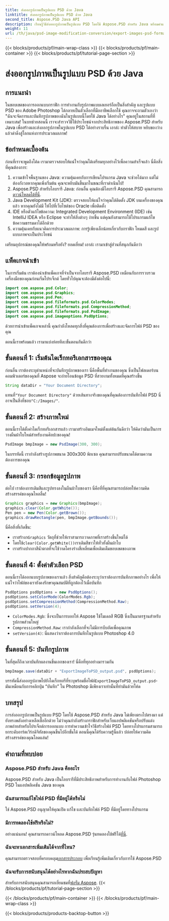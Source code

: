 ```yaml
---
title: ส่งออกรูปภาพเป็นรูปแบบ PSD ด้วย Java
linktitle: ส่งออกรูปภาพเป็นรูปแบบ PSD ด้วย Java
second_title: Aspose.PSD Java API
description: เรียนรู้วิธีส่งออกรูปภาพเป็นรูปแบบ PSD โดยใช้ Aspose.PSD สำหรับ Java พร้อมคำแนะนำง่ายๆ ทีละขั้นตอน เหมาะสำหรับนักพัฒนาและนักออกแบบกราฟิก
weight: 11
url: /th/java/psd-image-modification-conversion/export-images-psd-format/
---
```


{{< blocks/products/pf/main-wrap-class >}}
{{< blocks/products/pf/main-container >}}
{{< blocks/products/pf/tutorial-page-section >}}

# ส่งออกรูปภาพเป็นรูปแบบ PSD ด้วย Java

## การแนะนำ

ในขอบเขตของการออกแบบกราฟิก การทำงานกับรูปภาพแบบเลเยอร์ถือเป็นสิ่งสำคัญ และรูปแบบ PSD ของ Adobe Photoshop ได้กลายเป็นตัวเลือกที่มืออาชีพเลือกใช้ คุณอาจจะถามตัวเองว่า "ฉันจะจัดการและบันทึกรูปภาพของฉันในรูปแบบนี้โดยใช้ Java ได้อย่างไร" คุณอยู่ในสถานที่ที่เหมาะสม! ในบทช่วยสอนนี้ เราจะสำรวจวิธีใช้ประโยชน์จากประสิทธิภาพของ Aspose.PSD สำหรับ Java เพื่อสร้างและส่งออกรูปภาพในรูปแบบ PSD ได้อย่างราบรื่น เอาล่ะ ทำตัวให้สบาย หยิบของว่าง แล้วดำดิ่งสู่โลกแห่งการประมวลผลภาพ!

## ข้อกำหนดเบื้องต้น

ก่อนที่เราจะพูดถึงโค้ด เรามาตรวจสอบให้แน่ใจว่าคุณได้เตรียมทุกอย่างไว้เพื่อความสำเร็จแล้ว นี่คือสิ่งที่คุณต้องการ:

1. ความเข้าใจพื้นฐานของ Java: ความคุ้นเคยกับการเขียนโปรแกรม Java จะช่วยได้มาก แต่ไม่ต้องกังวลหากคุณเพิ่งเริ่มต้น คุณจะหยิบมันขึ้นมาในขณะที่เราดำเนินไป!
2.  Aspose.PSD สำหรับไลบรารี Java: ก่อนอื่น คุณต้องมีไลบรารี Aspose.PSD คุณสามารถ[ดาวน์โหลดได้ที่นี่](https://releases.aspose.com/psd/java/).
3. Java Development Kit (JDK): ตรวจสอบให้แน่ใจว่าคุณได้ติดตั้ง JDK บนเครื่องของคุณแล้ว หากคุณยังไม่มี ให้ไปที่เว็บไซต์ของ Oracle เพื่อติดตั้ง
4. IDE หรือตัวแก้ไขข้อความ: Integrated Development Environment (IDE) เช่น IntelliJ IDEA หรือ Eclipse จะทำให้สิ่งต่างๆ ง่ายขึ้น แต่คุณยังสามารถใช้โปรแกรมแก้ไขข้อความธรรมดาได้อีกด้วย
5. ความคุ้นเคยกับแนวคิดการประมวลผลภาพ: การรู้เพียงเล็กน้อยเกี่ยวกับกราฟิก โหมดสี และรูปแบบภาพจะเป็นประโยชน์

เตรียมอุปกรณ์ของคุณให้พร้อมหรือยัง? ยอดเยี่ยม! เอาล่ะ เรามาเข้าสู่ส่วนที่สนุกกันดีกว่า

## แพ็คเกจนำเข้า

ในการเริ่มต้น เราต้องนำเข้าแพ็คเกจที่จำเป็นจากไลบรารี Aspose.PSD เหมือนกับการรวบรวมเครื่องมือของคุณก่อนเริ่มโปรเจ็กต์ โดยทั่วไปคุณจะต้องมีดังต่อไปนี้:

```java
import com.aspose.psd.Color;
import com.aspose.psd.Graphics;
import com.aspose.psd.Pen;
import com.aspose.psd.fileformats.psd.ColorModes;
import com.aspose.psd.fileformats.psd.CompressionMethod;
import com.aspose.psd.fileformats.psd.PsdImage;
import com.aspose.psd.imageoptions.PsdOptions;
```

ด้วยการนำเข้าแพ็คเกจเหล่านี้ คุณกำลังโหลดทุกสิ่งที่คุณต้องการเพื่อสร้างและจัดการไฟล์ PSD ของคุณ

ตอนนี้เราพร้อมแล้ว เรามาแบ่งย่อยทีละขั้นตอนกันดีกว่า 

## ขั้นตอนที่ 1: เริ่มต้นไดเร็กทอรีเอกสารของคุณ

ก่อนอื่น เราต้องระบุตำแหน่งที่จะบันทึกรูปภาพของเรา นี่คือพื้นที่ทำงานของคุณ ซึ่งเป็นโฟลเดอร์บนคอมพิวเตอร์ของคุณที่ Aspose จะถ่ายโอนข้อมูล PSD ที่สวยงามทั้งหมดที่คุณสร้างขึ้น

```java
String dataDir = "Your Document Directory";
```
 แทนที่`"Your Document Directory"` ด้วยเส้นทางจริงของคุณที่คุณต้องการบันทึกไฟล์ PSD นี่อาจเป็นสิ่งที่ชอบ`"C:/Images/"`. 

## ขั้นตอนที่ 2: สร้างภาพใหม่

ตอนนี้เราได้ตั้งค่าไดเร็กทอรีเอกสารแล้ว เรามาสร้างอิมเมจใหม่ตั้งแต่ต้นกันดีกว่า ให้คิดว่ามันเป็นการวางผืนผ้าใบใหม่สำหรับงานศิลปะของคุณ!

```java
PsdImage bmpImage = new PsdImage(300, 300);
```
ในบรรทัดนี้ เรากำลังสร้างรูปภาพขนาด 300x300 พิกเซล คุณสามารถปรับขนาดได้ตามความต้องการของคุณ 

## ขั้นตอนที่ 3: กรอกข้อมูลรูปภาพ

ต่อไป เราต้องการเติมสีและรูปทรงลงในผืนผ้าใบของเรา นี่คือที่ที่คุณสามารถปล่อยให้ความคิดสร้างสรรค์ของคุณไหลลื่น!

```java
Graphics graphics = new Graphics(bmpImage);
graphics.clear(Color.getWhite());
Pen pen = new Pen(Color.getBrown());
graphics.drawRectangle(pen, bmpImage.getBounds());
```
นี่คือสิ่งที่เกิดขึ้น:
-  เราสร้างก`Graphics` วัตถุที่ช่วยให้เราสามารถวาดภาพที่เราสร้างขึ้นใหม่ได้
-  โดยใช้`clear(Color.getWhite())`เราเติมสีขาวให้ทั่วทั้งผืนผ้าใบ
- เราสร้างปากกาสีน้ำตาลที่จะใช้วาดโครงร่างสี่เหลี่ยมเพื่อเติมเต็มขอบเขตของภาพ

## ขั้นตอนที่ 4: ตั้งค่าตัวเลือก PSD

ตอนนี้เราได้ออกแบบรูปภาพของเราแล้ว สิ่งสำคัญคือต้องระบุว่าเราต้องการบันทึกภาพอย่างไร เพื่อให้แน่ใจว่าไฟล์ของเรายังคงรักษาคุณสมบัติที่ถูกต้องไว้เมื่อบันทึก

```java
PsdOptions psdOptions = new PsdOptions();
psdOptions.setColorMode(ColorModes.Rgb);
psdOptions.setCompressionMethod(CompressionMethod.Raw);
psdOptions.setVersion(4);
```
- `ColorModes.Rgb`: ซึ่งจะเป็นการบอกให้ Aspose ใช้โมเดลสี RGB ซึ่งเป็นมาตรฐานสำหรับรูปภาพส่วนใหญ่
- `CompressionMethod.Raw`: เรากำลังเลือกที่จะไม่มีการบีบอัดเพื่อคุณภาพ
- `setVersion(4)`: นี่แสดงว่าเราต้องการบันทึกในรูปแบบ Photoshop 4.0

## ขั้นตอนที่ 5: บันทึกรูปภาพ

ในที่สุดก็ถึงเวลาบันทึกผลงานชิ้นเอกของเรา! นี่คือที่ทุกอย่างมารวมกัน 

```java
bmpImage.save(dataDir + "ExportImageToPSD_output.psd", psdOptions);
```
 บรรทัดนี้ส่งออกรูปภาพไปยังไดเร็กทอรีที่ระบุพร้อมชื่อไฟล์`ExportImageToPSD_output.psd`- มันเหมือนกับการคลิกปุ่ม “บันทึก” ใน Photoshop มีเพียงเราเท่านั้นที่ทำมันด้วยโค้ด

## บทสรุป

การส่งออกรูปภาพเป็นรูปแบบ PSD โดยใช้ Aspose.PSD สำหรับ Java ไม่เพียงตรงไปตรงมา แต่ยังทรงพลังอย่างเหลือเชื่ออีกด้วย ไม่ว่าคุณกำลังสร้างกราฟิกสำหรับเว็บแอปพลิเคชันหรือปรับแต่งภาพถ่ายสำหรับโปรเจ็กต์การออกแบบ การทำความเข้าใจวิธีสร้างไฟล์ PSD โดยทางโปรแกรมสามารถยกระดับอาร์ตเวิร์กดิจิทัลของคุณขึ้นไปอีกขั้นได้ ตอนนี้คุณได้รับความรู้นี้แล้ว ปล่อยให้ความคิดสร้างสรรค์ของคุณโลดแล่น!

## คำถามที่พบบ่อย

### Aspose.PSD สำหรับ Java คืออะไร
Aspose.PSD สำหรับ Java เป็นไลบรารีที่มีประสิทธิภาพสำหรับการทำงานกับไฟล์ Photoshop PSD ในแอปพลิเคชัน Java ของคุณ

### ฉันสามารถแก้ไขไฟล์ PSD ที่มีอยู่ได้หรือไม่
ใช่ Aspose.PSD อนุญาตให้คุณเปิด แก้ไข และบันทึกไฟล์ PSD ที่มีอยู่โดยทางโปรแกรม

### มีการทดลองใช้ฟรีหรือไม่?
 อย่างแน่นอน! คุณสามารถดาวน์โหลด Aspose.PSD รุ่นทดลองใช้ฟรีได้[ที่นี่](https://releases.aspose.com/).

### ฉันจะหาเอกสารเพิ่มเติมได้จากที่ไหน?
 คุณสามารถตรวจสอบที่ครอบคลุม[เอกสารประกอบ](https://reference.aspose.com/psd/java/) เพื่อเรียนรู้เพิ่มเติมเกี่ยวกับการใช้ Aspose.PSD

### ฉันจะรับการสนับสนุนได้อย่างไรหากฉันประสบปัญหา
 สำหรับการสนับสนุนคุณสามารถเยี่ยมชมที่[ฟอรั่ม Aspose](https://forum.aspose.com/c/psd/34).
{{< /blocks/products/pf/tutorial-page-section >}}

{{< /blocks/products/pf/main-container >}}
{{< /blocks/products/pf/main-wrap-class >}}

{{< blocks/products/products-backtop-button >}}
